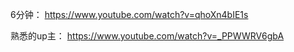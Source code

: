 
6分钟：
https://www.youtube.com/watch?v=qhoXn4bIE1s


熟悉的up主：
https://www.youtube.com/watch?v=_PPWWRV6gbA